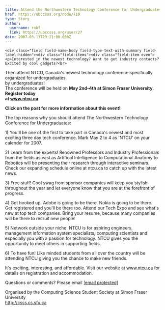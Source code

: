 ```yaml
---
title: Attend the Northwestern Technology Conference for Undergraduates! 
href: https://ubccsss.org/node/719
type: Story
author:
  username: robf
  link: https://ubccsss.org/user/27
date: 2007-03-13T23:21:00.000Z
---
```



    <div class="field field-name-body field-type-text-with-summary field-label-hidden"><div class="field-items"><div class="field-item even"><p>Interested in the newest technology? Want to get industry contacts? Excited by cool gadgets?<br>
Then attend NTCU, Canada&apos;s newest technology conference specifically organized for undergraduates<br>
by undergraduates!<br>
The conference will be held on <b>May 2nd-4th at Simon Fraser University</b>.  <b>Register today<br>
at <a href="http://www.ntcu.ca" target="_blank">www.ntcu.ca</a></b></p>
<p><b>Click on the post for more information about this event!</b></p>
<!--break--><p>The top reasons why you should attend The Northwestern Technology Conference for Undergraduates:</p>
<p>    1) You&apos;ll be one of the first to take part in Canada&apos;s newest and most exciting three day tech conference. Mark May 2 to 4 as &apos;NTCU&apos; on your calender for 2007.</p>
<p>    2) Learn from the experts! Renowned Professors and Industry Professionals from the fields as vast as Artifical Intelligence to Computational Anatomy to Robotics will be presenting their research through interactive seminars. Check our expanding schedule online at ntcu.ca to catch up with the latest news.</p>
<p>    3) Free stuff! Cool swag from sponsor companies will keep you stylish throughout the year and let everyone know that you are at the forefront of progress.</p>
<p>    4) Get hooked up. Adobe is going to be there. Nokia is going to be there. Get registered and you&apos;ll be there too. Attend our Tech Expo and see what&apos;s new at top tech companies. Bring your resume, because many companies will be there to recruit new people!</p>
<p>    5) Network outside your niche. NTCU is for aspiring engineers, management information system specialists, computing scientists and especially you with a passion for technology. NTCU gives you the opportunity to meet others in supporting fields.</p>
<p>    6) To have fun! Like minded students from all over the country will be attending NTCU giving you the chance to make new friends.</p>
<p>It&apos;s exciting, interesting, and affordable. Visit our website at <a href="http://www.ntcu.ca" target="_blank">www.ntcu.ca</a> for details on registration and accommodation.</p>
<p>Questions or comments? Please email <a href="/cdn-cgi/l/email-protection#deadaaabbabbb0aa81acbbb2bfaab7b1b0ad9eb0aabdabf0bdbf"><span class="__cf_email__" data-cfemail="0576717061606b715a77606964716c6a6b76456b7166702b6664">[email&#xA0;protected]</span></a></p>
<p>Organised by the Computing Science Student Society at Simon Fraser University<br>
<a href="http://csss.cs.sfu.ca/">http://csss.cs.sfu.ca</a></p>
</div></div></div>    <footer>
          </footer>
    